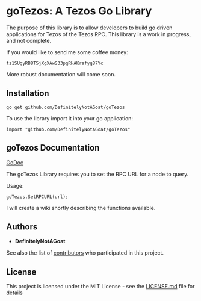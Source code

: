 # goTezos: A Tezos Go Library

The purpose of this library is to allow developers to build go driven applications for Tezos of the Tezos RPC. This library is a work in progress, and not complete. 

If you would like to send me some coffee money:
```
tz1SUgyRB8T5jXgXAwS33pgRHAKrafyg87Yc
```


More robust documentation will come soon.

## Installation
```
go get github.com/DefinitelyNotAGoat/goTezos
```

To use the library import it into your go application:
```
import "github.com/DefinitelyNotAGoat/goTezos"
```


## goTezos Documentation

[GoDoc](https://godoc.org/github.com/DefinitelyNotAGoat/goTezos)

The goTezos Library requires you to set the RPC URL for a node to query. 


Usage:

```
goTezos.SetRPCURL(url);
```

I will create a wiki shortly describing the functions available.

## Authors

* **DefinitelyNotAGoat**

See also the list of [contributors](https://github.com/DefinitelyNotAGoat/goTezos/graphs/contributors) who participated in this project.

## License

This project is licensed under the MIT License - see the [LICENSE.md](LICENSE.md) file for details
